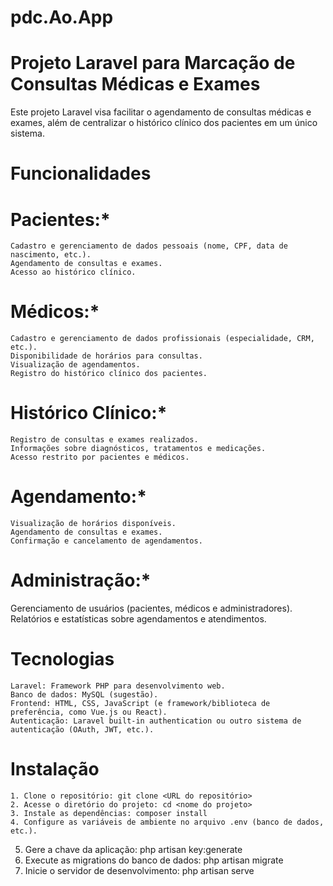 # pdc.Ao.App

# Projeto Laravel para Marcação de Consultas Médicas e Exames
Este projeto Laravel visa facilitar o agendamento de consultas médicas e exames, além de centralizar o histórico clínico dos pacientes em um único sistema.

# Funcionalidades
# Pacientes:*
    Cadastro e gerenciamento de dados pessoais (nome, CPF, data de nascimento, etc.).
    Agendamento de consultas e exames.
    Acesso ao histórico clínico.
# Médicos:*
    Cadastro e gerenciamento de dados profissionais (especialidade, CRM, etc.).
    Disponibilidade de horários para consultas.
    Visualização de agendamentos.
    Registro do histórico clínico dos pacientes.
# Histórico Clínico:*
    Registro de consultas e exames realizados.
    Informações sobre diagnósticos, tratamentos e medicações.
    Acesso restrito por pacientes e médicos.
# Agendamento:*
    Visualização de horários disponíveis.
    Agendamento de consultas e exames.
    Confirmação e cancelamento de agendamentos.
# Administração:*
Gerenciamento de usuários (pacientes, médicos e administradores).
Relatórios e estatísticas sobre agendamentos e atendimentos.
# Tecnologias
    Laravel: Framework PHP para desenvolvimento web.
    Banco de dados: MySQL (sugestão).
    Frontend: HTML, CSS, JavaScript (e framework/biblioteca de preferência, como Vue.js ou React).
    Autenticação: Laravel built-in authentication ou outro sistema de autenticação (OAuth, JWT, etc.).
# Instalação
    1. Clone o repositório: git clone <URL do repositório>
    2. Acesse o diretório do projeto: cd <nome do projeto>
    3. Instale as dependências: composer install
    4. Configure as variáveis de ambiente no arquivo .env (banco de dados, etc.).
5. Gere a chave da aplicação: php artisan key:generate
6. Execute as migrations do banco de dados: php artisan migrate
7. Inicie o servidor de desenvolvimento: php artisan serve
